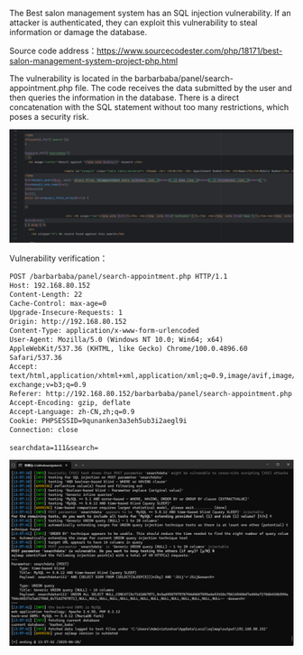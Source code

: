 



The Best salon management system has an SQL injection vulnerability. If an attacker is authenticated, they can exploit this vulnerability to steal information or damage the database.





Source code address：https://www.sourcecodester.com/php/18171/best-salon-management-system-project-php.html



The vulnerability is located in the barbarbaba/panel/search-appointment.php file. The code receives the data submitted by the user and then queries the information in the database. There is a direct concatenation with the SQL statement without too many restrictions, which poses a security risk.

![image-20250621122144318](images/image-20250621122144318.png)



Vulnerability verification：

```
POST /barbarbaba/panel/search-appointment.php HTTP/1.1
Host: 192.168.80.152
Content-Length: 22
Cache-Control: max-age=0
Upgrade-Insecure-Requests: 1
Origin: http://192.168.80.152
Content-Type: application/x-www-form-urlencoded
User-Agent: Mozilla/5.0 (Windows NT 10.0; Win64; x64) AppleWebKit/537.36 (KHTML, like Gecko) Chrome/100.0.4896.60 Safari/537.36
Accept: text/html,application/xhtml+xml,application/xml;q=0.9,image/avif,image/webp,image/apng,*/*;q=0.8,application/signed-exchange;v=b3;q=0.9
Referer: http://192.168.80.152/barbarbaba/panel/search-appointment.php
Accept-Encoding: gzip, deflate
Accept-Language: zh-CN,zh;q=0.9
Cookie: PHPSESSID=9qunanken3a3eh5ub3i2aegl9i
Connection: close

searchdata=111&search=
```

 ![image-20250621122015036](images/image-20250621122015036.png)



































